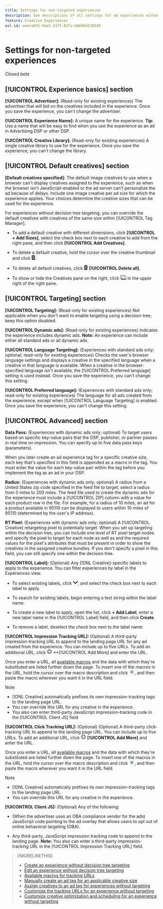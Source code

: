 ```yaml
---
title: Settings for non-targeted experiences
description: See descriptions of all settings for ad experiences without decision tree targeting.
feature: Creative Experiences
exl-id: aeeca035-8ae2-4173-827a-b8690d228549
---
```

# Settings for non-targeted experiences

*Closed beta*

## [!UICONTROL Experience basics] section

**[!UICONTROL Advertiser]:** (Read-only for existing experiences) The advertiser that will bid on the creatives included in the experience. Once you save the experience, you can't change the advertiser.

**[!UICONTROL Experience Name]:** A unique name for the experience. **Tip:** Use a name that will be easy to find when you use the experience as an ad in Advertising DSP or other DSP.

**[!UICONTROL Creative Library]:** (Read-only for existing experiences) A single creative library to use for the experience. Once you save the experience, you can't change the library.

## [!UICONTROL Default creatives] section

**\[Default creatives specified\]:** The default image creatives to use when a browser can't display creatives assigned to the experience, such as when the browser isn't JavaScript-enabled or the ad server can't personalize the ad because of delays. Include one image creative per ad size for which the experience applies. Your choices determine the creative sizes that can be used for the experience. <!-- In the legacy product, you selected the ad sizes for the experience, and then selected default images for each of those ad sizes. -->

For experiences without decision tree targeting, you can override the default creatives with creatives of the same size within [!UICONTROL Tag Manager].<!-- verify -->

* To add a default creative with different dimensions, click **[!UICONTROL + Add Sizes]**, select the check box next to each creative to add from the right pane, and then click **[!UICONTROL Add Creatives]**.

* To delete a default creative, hold the cursor over the creative thumbnail and click ![Delete](/help/creative/assets/delete.png "Delete").

* To delete all default creatives, click ![Delete](/help/creative/assets/delete.png "Delete") **[!UICONTROL Delete all]**.

* To show or hide the Creatives pane on the right, click ![Show/Hide](/help/creative/assets/hide-show-creatives.png "Show/Hide") in the upper right of the right pane.

## [!UICONTROL Targeting] section

**[!UICONTROL Targeting]:** (Read-only for existing experiences) Not applicable when you don't want to enable targeting using a decision tree; keep this option disabled.

**[!UICONTROL Dynamic ads]:** (Read-only for existing experiences) Indicates the experience includes dynamic ads. **Note:** An experience can include either all standard ads or all dynamic ads.

**[!UICONTROL Language Targeting]:** (Experiences with standard ads only; optional; read-only for existing experiences) Checks the user's browser language settings and displays a creative in the specified language when a creative in that language is available. When a creative in the browser-specified language isn't available, the [!UICONTROL Preferred language] setting is used instead. Once you save the experience, you can't change this setting. 

**[!UICONTROL Preferred language]:** (Experiences with standard ads only; read-only for existing experiences) The language for all ads created from the experience, except when [!UICONTROL Language Targeting] is enabled. Once you save the experience, you can't change this setting.

## [!UICONTROL Advanced] section

**Data Pass:** (Experiences with dynamic ads only; optional) To target users based on specific key-value pairs that the DSP, publisher, or partner passes in real time on impression. You can specify up to five data pass keys (parameters).<!-- May move this to just within the decision tree. -->

When you later create an ad experience tag for a specific creative size, each key that's specified in this field is appended as a macro in the tag. You must enter the value for each key-value pair within the tag before you implement the tag as an ad in your DSP.

**Radius:** (Experiences with dynamic ads only; optional) A radius from a United States zip code specified in the feed file to target; select a radius from 0 miles to 200 miles. The feed file used to create the dynamic ads for the experience must include a [!UICONTROL ZIP] column<!-- or a user-named column mapped to a ZIP column --> with a value for each product row in the file. For example, for a radius of 10 miles, an ad for a product available in 95110 can be displayed to users within 10 miles of 95110 (determined by the user's IP address).

**RT Pixel:** (Experiences with dynamic ads only; optional) A [!UICONTROL Creative] retargeting pixel to potentially target. When you set up targeting within the decision tree, you can include one level of RT pixel target nodes and specify the pixel to target for each node as well as and the required values for the pixel's attributes that must be present in order to show the creatives in the assigned creative bundles. If you don't specify a pixel in this field, you can still specify one within the decision tree.<!-- From R: "the RT Pixel should be via the content selection in the Dynamic ad setup" -- clarify. I do see "Datapass" (oneword) in the dynamic ad settings, but I'm not sure how that setting and this experience-level one work together. -->

**[!UICONTROL Label]:** <!-- should be "Labels" --> (Optional) Any [!DNL Creative]-specific labels to apply to the experience. You can filter experiences by label in the Experiences<!-- sic --> view.

* To select existing labels, click ![Down](/help/creative/assets/chevron-down.png "Down"), and select the check box next to each label to apply.

* To search for existing labels, begin entering a text string within the label name.

* To create a new label to apply, open the list, click **+ Add Label**, enter a new label name in the [!UICONTROL Label] field, and then click **Create**.

* To remove a label, deselect the check box next to the label name.

**[!UICONTROL Impression Tracking URL]:** (Optional) A third-party impression-tracking URL to append to the landing page URL for any ad created from the experience. You can include up to five URLs. To add an additional URL, click ![icon](/help/creative/assets/create.png) **[!UICONTROL Add More] and enter the URL.

Once you enter a URL, all [available macros](/help/creative/creative-macros.md) and the data with which they're substituted are listed further down the page. To insert one of the macros in the URL, hold the cursor over the macro description and click ![Copy to clipboard](/help/creative/assets/copy-to-clipboard.png "Copy to clipboard"), and then paste the macro wherever you want it in the URL field.

>[!NOTE]
>
>* [!DNL Creative] automatically prefixes its own impression-tracking tags to the landing page URL.
>* You can override this URL for any creative in the experience.
>* You also can enter third-party JavaScript impression-tracking code in the [!UICONTROL Client JS] field

**[!UICONTROL Click Tracking URL]:** (Optional) (Optional) A third-party click-tracking URL to append to the landing page URL. You can include up to five URLs. To add an additional URL, click ![icon](/help/creative/assets/create.png) **[!UICONTROL Add More]** and enter the URL.

Once you enter a URL, all [available macros](/help/creative/creative-macros.md) and the data with which they're substituted are listed further down the page. To insert one of the macros in the URL, hold the cursor over the macro description and click ![Copy to clipboard](/help/creative/assets/copy-to-clipboard.png "Copy to clipboard"), and then paste the macro wherever you want it in the URL field.

>[!NOTE]
>
>* [!DNL Creative] automatically prefixes its own impression-tracking tags to the landing page URL.
>* You can override this URL for any creative <!-- creative bundle for targeted experiences -->in the experience.

**[!UICONTROL Client JS]:** (Optional) Any of the following:

* (When the advertiser uses an OBA compliance vendor for the ads) JavaScript code pointing to the ad overlay that allows users to opt out of online behavioral targeting (OBA).

* Any third-party, JavaScript impression tracking code to append to the landing page. **Note:** You also can enter a third-party impression-tracking URL in the [!UICONTROL Impression Tracking URL] field.

>[!MORELIKETHIS]
>
>* [Create an experience without decision tree targeting](experience-create-no-targeting.md)
>* [Edit an experience without decision tree targeting](experience-edit-no-targeting.md)
>* [Available macros for tracking URLs](/help/creative/creative-macros.md)
>* [Manually create an ad tag for an applicable creative size](experience-tag-create-manually.md)
>* [Assign creatives to an ad tag for experiences without targeting](experience-tag-assign-creatives.md)
>* [Customize the tracking URLs for an experience without targeting](experience-tracking-urls-no-targeting.md)
>* [Customize creative optimization and scheduling for an experience without targeting](experience-optimization-scheduling-no-targeting.md)
